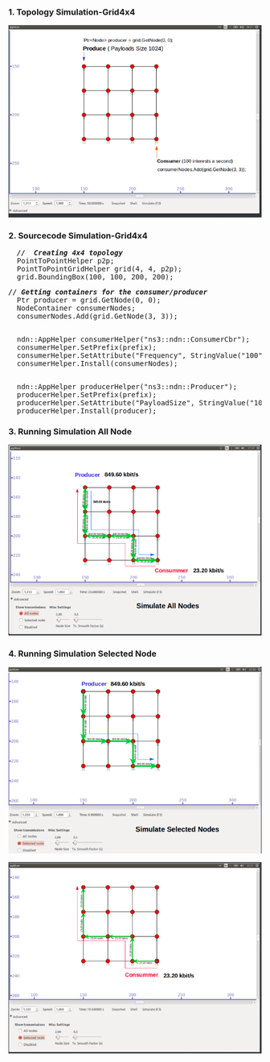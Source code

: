### 1. Topology Simulation-Grid4x4

![alt tag](https://github.com/syaifulahdan/ndndlearn/blob/master/SecenarioNDN-Grid/image/Screenshot%20from%202016-09-25%2021-02-11.png)


### 2. Sourcecode Simulation-Grid4x4

<pre>
  <i><b>//  Creating 4x4 topology </b></i>
  PointToPointHelper p2p;
  PointToPointGridHelper grid(4, 4, p2p);
  grid.BoundingBox(100, 100, 200, 200);
</pre>


<pre>
<i><b>// Getting containers for the consumer/producer</b></i>
  Ptr<Node> producer = grid.GetNode(0, 0);
  NodeContainer consumerNodes;
  consumerNodes.Add(grid.GetNode(3, 3));
</pre>


<pre>

  ndn::AppHelper consumerHelper("ns3::ndn::ConsumerCbr");
  consumerHelper.SetPrefix(prefix);
  consumerHelper.SetAttribute("Frequency", StringValue("100")); <i><b>// 100 interests a second</b></i>
  consumerHelper.Install(consumerNodes);

</pre>


<pre>
  ndn::AppHelper producerHelper("ns3::ndn::Producer");
  producerHelper.SetPrefix(prefix);
  producerHelper.SetAttribute("PayloadSize", StringValue("1024"));
  producerHelper.Install(producer);
</pre>


### 3. Running Simulation All Node

![alt tag](https://github.com/syaifulahdan/ndndlearn/blob/master/SecenarioNDN-Grid/image/Screenshot%20from%202016-09-25%2022-09-51.png)


### 4. Running Simulation Selected Node

![alt tag](https://github.com/syaifulahdan/ndndlearn/blob/master/SecenarioNDN-Grid/image/Screenshot%20from%202016-09-25%2023-19-37.png)

![alt tag](https://github.com/syaifulahdan/ndndlearn/blob/master/SecenarioNDN-Grid/image/Screenshot%20from%202016-09-25%2023-13-45.png)

